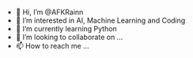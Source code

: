 - 👋 Hi, I’m @AFKRainn
- 👀 I’m interested in AI, Machine Learning and Coding
- 🌱 I’m currently learning Python
- 💞️ I’m looking to collaborate on ...
- 📫 How to reach me ...

<!---
AFKRainn/AFKRainn is a ✨ special ✨ repository because its `README.md` (this file) appears on your GitHub profile.
You can click the Preview link to take a look at your changes.
--->
